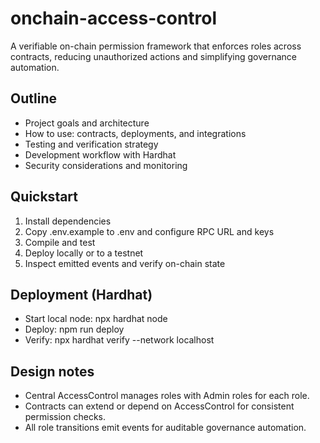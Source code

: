 # onchain-access-control

A verifiable on-chain permission framework that enforces roles across contracts, reducing unauthorized actions and simplifying governance automation.

## Outline
- Project goals and architecture
- How to use: contracts, deployments, and integrations
- Testing and verification strategy
- Development workflow with Hardhat
- Security considerations and monitoring

## Quickstart
1. Install dependencies
2. Copy .env.example to .env and configure RPC URL and keys
3. Compile and test
4. Deploy locally or to a testnet
5. Inspect emitted events and verify on-chain state

## Deployment (Hardhat)
- Start local node: npx hardhat node
- Deploy: npm run deploy
- Verify: npx hardhat verify --network localhost <contract-address>

## Design notes
- Central AccessControl manages roles with Admin roles for each role.
- Contracts can extend or depend on AccessControl for consistent permission checks.
- All role transitions emit events for auditable governance automation.
